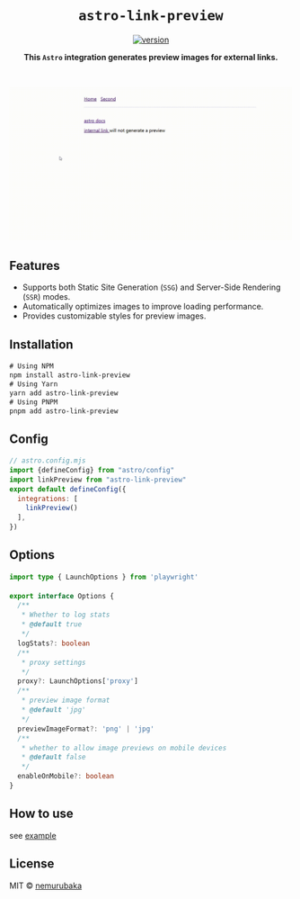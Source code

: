 <h1 align="center">
  <code>astro-link-preview</code>
</h1>

<p align="center">
  <a href="https://npmjs.org/package/astro-link-preview">
    <img src="https://img.shields.io/npm/v/astro-link-preview.svg" alt="version">
  </a>
</p>

<p align="center">
  <strong>
  This <code>Astro</code> integration generates preview images for external links.
  </strong>
</p>

<br>

![demo](/assets/demo.gif)

## Features

- Supports both Static Site Generation (`SSG`) and Server-Side Rendering (`SSR`) modes. 
- Automatically optimizes images to improve loading performance.
- Provides customizable styles for preview images. 

## Installation

```shell
# Using NPM
npm install astro-link-preview
# Using Yarn
yarn add astro-link-preview
# Using PNPM
pnpm add astro-link-preview
```

## Config

```js
// astro.config.mjs
import {defineConfig} from "astro/config"
import linkPreview from "astro-link-preview"
export default defineConfig({
  integrations: [
    linkPreview()
  ],
})
```


## Options

```ts
import type { LaunchOptions } from 'playwright'

export interface Options {
  /**
   * Whether to log stats
   * @default true
   */
  logStats?: boolean
  /**
   * proxy settings
   */
  proxy?: LaunchOptions['proxy']
  /**
   * preview image format
   * @default 'jpg'
   */
  previewImageFormat?: 'png' | 'jpg'
  /**
   * whether to allow image previews on mobile devices
   * @default false
   */
  enableOnMobile?: boolean
}
```

## How to use

see [example](./packages/playground/)

## License

MIT &copy; [nemurubaka](https://github.com/cijiugechu)
